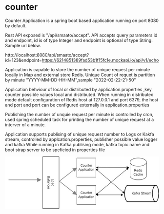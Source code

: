 # counter
Counter Application is a spring boot based application running on port 8080 by default.

Rest API exposed is "/api/smaato/accept". 
API accepts query parameters id and endpoint, id is of type Integer and endpoint is optional of type String. Sample url below.

http://localhost:8080/api/smaato/accept?id=123&endpoint=https://6214851389fad53b1f15fc1e.mockapi.io/api/v1/echo

Application is capable to store the number of unique request per minute locally in Map and external store Redis.
Unique Count of requet is partition by minute "YYYY-MM-DD-HH-MM",sample "2022-02-22-21-50"

Application behviour of local or distributed by application.properties ,key counter possible values local and distributed.
When running in distributed mode default configuration of Redis host at 127.0.0.1 and port 6379, the host and port and port can be configured externally in application.properties

Publishing the number of unquie request per minute is controlled by cron, used spring scheduled task for printing the number of unique request at a interver of a minute.

Application supports publising of unique request number to Logs or Kakfa stream, controlled by applcation.properties, publisher possible value logger and kafka
While running in Kafka publising mode, kafka topic name and boot strap server to be speficied in properties file

![Screenshot](smatoo.jpg)
